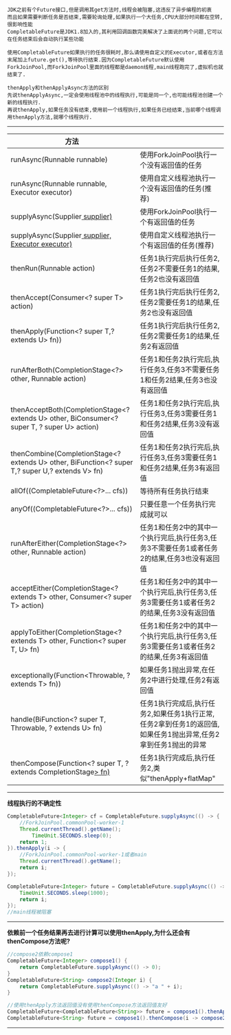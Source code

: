 ```
JDK之前有个Future接口,但是调用其get方法时,线程会被阻塞,这违反了异步编程的初衷
而且如果需要判断任务是否结束,需要轮询处理,如果执行一个大任务,CPU大部分时间都在空转,很影响性能
CompletableFuture是JDK1.8加入的,其利用回调函数完美解决了上面说的两个问题,它可以在任务结束后会自动执行某些功能

使用CompletableFuture如果执行的任务很耗时,那么请使用自定义的Executor,或者在方法末尾加上future.get(),等待执行结束.因为CompletableFuture默认使用ForkJoinPool,而ForkJoinPool里面的线程都是daemon线程,main线程跑完了,虚拟机也就结束了.

thenApply和thenApplyAsync方法的区别
先说thenApplyAsync,一定会使用线程池中的线程执行,可能是同一个,也可能线程池创建一个新的线程执行.
再说thenApply,如果任务没有结束,使用前一个线程执行,如果任务已经结束,当前哪个线程调用thenApply方法,就哪个线程执行.
```

---

| 方法                                                         |                                                              |
| ------------------------------------------------------------ | ------------------------------------------------------------ |
| runAsync(Runnable runnable)                                  | 使用ForkJoinPool执行一个没有返回值的任务                     |
| runAsync(Runnable runnable, Executor executor)               | 使用自定义线程池执行一个没有返回值的任务(推荐)               |
| supplyAsync(Supplier<U> supplier)                            | 使用ForkJoinPool执行一个有返回值的任务                       |
| supplyAsync(Supplier<U> supplier, Executor executor)         | 使用自定义线程池执行一个有返回值的任务(推荐)                 |
| thenRun(Runnable action)                                     | 任务1执行完后执行任务2,任务2不需要任务1的结果,任务2也没有返回值 |
| thenAccept(Consumer<? super T> action)                       | 任务1执行完后执行任务2,任务2需要任务1的结果,任务2也没有返回值 |
| thenApply(Function<? super T,? extends U> fn))               | 任务1执行完后执行任务2,任务2需要任务1的结果,任务2有返回值    |
| runAfterBoth(CompletionStage<?> other, Runnable action)      | 任务1和任务2执行完后,执行任务3,任务3不需要任务1和任务2结果,任务3也没有返回值 |
| thenAcceptBoth(CompletionStage<? extends U> other, BiConsumer<? super T, ? super U> action) | 任务1和任务2执行完后,执行任务3,任务3需要任务1和任务2结果,任务3没有返回值 |
| thenCombine(CompletionStage<? extends U> other, BiFunction<? super T,? super U,? extends V> fn) | 任务1和任务2执行完后,执行任务3,任务3需要任务1和任务2结果,任务3有返回值 |
| allOf((CompletableFuture<?>... cfs))                         | 等待所有任务执行结束                                         |
| anyOf((CompletableFuture<?>... cfs))                         | 只要任意一个任务执行完成就可以                               |
| runAfterEither(CompletionStage<?> other, Runnable action)    | 任务1和任务2中的其中一个执行完后,执行任务3,任务3不需要任务1或者任务2的结果,任务3也没有返回值 |
| acceptEither(CompletionStage<? extends T> other, Consumer<? super T> action) | 任务1和任务2中的其中一个执行完后,执行任务3,任务3需要任务1或者任务2的结果,任务3没有返回值 |
| applyToEither(CompletionStage<? extends T> other, Function<? super T, U> fn) | 任务1和任务2中的其中一个执行完后,执行任务3,任务3需要任务1或者任务2的结果,任务3有返回值 |
| exceptionally(Function<Throwable, ? extends T> fn))          | 如果任务1抛出异常,在任务2中进行处理,任务2有返回值            |
| handle(BiFunction<? super T, Throwable, ? extends U> fn)     | 任务1执行完成后,执行任务2,如果任务1执行正常,任务2拿到任务1的返回值,如果任务1抛出异常,任务2拿到任务1抛出的异常 |
| thenCompose(Function<? super T, ? extends CompletionStage<U>> fn) | 任务1执行完成后,执行任务2,类似"thenApply+flatMap"            |

---

**线程执行的不确定性**

```java
CompletableFuture<Integer> cf = CompletableFuture.supplyAsync(() -> {
    //ForkJoinPool.commonPool-worker-1
    Thread.currentThread().getName();
		TimeUnit.SECONDS.sleep(0);
    return 1;
}).thenApply(i -> {
    //ForkJoinPool.commonPool-worker-1或者main
    Thread.currentThread().getName();
    return i;
});
```

```java
CompletableFuture<Integer> future = CompletableFuture.supplyAsync(() -> 1).thenApply(i -> {
    TimeUnit.SECONDS.sleep(1000);    
    return i;
});
//main线程被阻塞
```

---

**依赖前一个任务结果再去进行计算可以使用thenApply,为什么还会有thenCompose方法呢?**

```java
//compose2依赖compose1
CompletableFuture<Integer> compose1() {
    return CompletableFuture.supplyAsync(() -> 0);
}
CompletableFuture<String> compose2(Integer i) {
    return CompletableFuture.supplyAsync(() -> "a " + i);
}

//使用thenApply方法返回值没有使用thenCompose方法返回值友好
CompletableFuture<CompletableFuture<String>> future = compose1().thenApply(i -> compose2(i));
CompletableFuture<String> future = compose1().thenCompose(i -> compose2(i));
```

---

